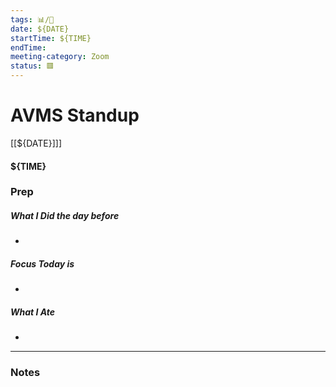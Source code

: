 ```yaml
---
tags: 📊/🧍
date: ${DATE}
startTime: ${TIME}
endTime: 
meeting-category: Zoom
status: 🟥
---
```


# AVMS Standup

[[${DATE}]]]
#### ${TIME}

### Prep

##### What I Did the day before
- 

##### Focus Today is
- 

##### What I Ate
- 

----

### Notes

